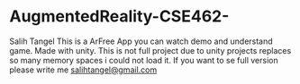 # AugmentedReality-CSE462-
Salih Tangel
This is a ArFree App you can watch demo and understand game. Made with unity. 
This is not full project due to unity projects replaces so many memory spaces i could not load it.
If you want to se full version please write me salihtangel@gmail.com
